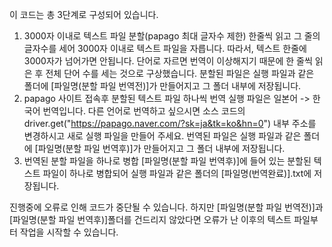 이 코드는 총 3단계로 구성되어 있습니다.

1. 3000자 이내로 텍스트 파일 분할(papago 최대 글자수 제한)
  한줄씩 읽고 그 줄의 글자수를 세어 3000자 이내로 텍스트 파일을 자릅니다. 따라서, 텍스트 한줄에 3000자가 넘어가면 안됩니다.
  단어로 자르면 번역이 이상해지기 때문에 한 줄씩 읽은 후 전체 단어 수를 세는 것으로 구상했습니다.
  분할된 파일은 실행 파일과 같은 폴더에 [파일명(분할 파일 번역전)]가 만들어지고 그 폴더 내부에 저장됩니다.
2. papago 사이트 접속후 분할된 텍스트 파일 하나씩 번역
  실행 파일은 일본어 -> 한국어 번역입니다. 다른 언어로 번역하고 싶으시면 소스 코드의
  driver.get("https://papago.naver.com/?sk=ja&tk=ko&hn=0") 내부 주소를 변경하시고 새로 실행 파일을 만들어 주세요.
  번역된 파일은 실행 파일과 같은 폴더에 [파일명(분할 파일 번역후)]가 만들어지고 그 폴더 내부에 저장됩니다.
3. 번역된 분할 파일을 하나로 병합
  [파일명(분할 파일 번역후)]에 들어 있는 분할된 텍스트 파일이 하나로 병합되어 실행 파일과 같은 폴더의 [파일명(번역완료)].txt에 저장됩니다.

진행중에 오류로 인해 코드가 중단될 수 있습니다. 
하지만 [파일명(분할 파일 번역전)]과 [파일명(분할 파일 번역후)]폴더를 건드리지 않았다면 오류가 난 이후의 텍스트 파일부터 작업을 시작할 수 있습니다.
